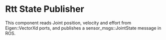 # Rtt State Publisher

This component reads Joint position, velocity and effort from Eigen::VectorXd ports, and publishes a sensor_msgs::JointState message in ROS.